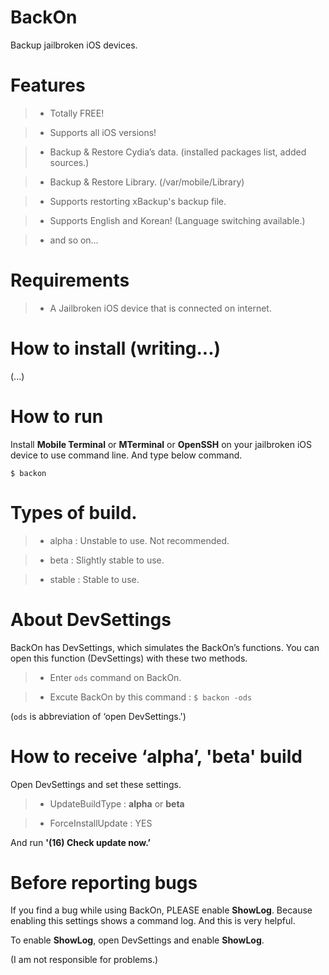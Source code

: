 # BackOn

Backup jailbroken iOS devices.

# Features

>- Totally FREE!

>- Supports all iOS versions!

>- Backup & Restore Cydia’s data. (installed packages list, added sources.)

>- Backup & Restore Library. (/var/mobile/Library)

>- Supports restorting xBackup's backup file.

>- Supports English and Korean! (Language switching available.)

>- and so on…

# Requirements

>- A Jailbroken iOS device that is connected on internet.

# How to install (writing...)
(...)

# How to run

Install **Mobile Terminal** or **MTerminal** or **OpenSSH** on your jailbroken iOS device to use command line. And type below command.

```
$ backon
```

# Types of build.

>- alpha : Unstable to use. Not recommended.

>- beta : Slightly stable to use.

>- stable : Stable to use.

# About DevSettings

BackOn has DevSettings, which simulates the BackOn’s functions. You can open this function (DevSettings) with these two methods.

>- Enter ```ods``` command on BackOn.

>- Excute BackOn by this command : ```$ backon -ods```

(```ods``` is abbreviation of ‘open DevSettings.')

# How to receive ‘alpha’, 'beta' build

Open DevSettings and set these settings.

>- UpdateBuildType : **alpha** or **beta**

>- ForceInstallUpdate : YES

And run **'(16) Check update now.’**

# Before reporting bugs

If you find a bug while using BackOn, PLEASE enable **ShowLog**. Because enabling this settings shows a command log. And this is very helpful.

To enable **ShowLog**, open DevSettings and enable **ShowLog**.

(I am not responsible for problems.)